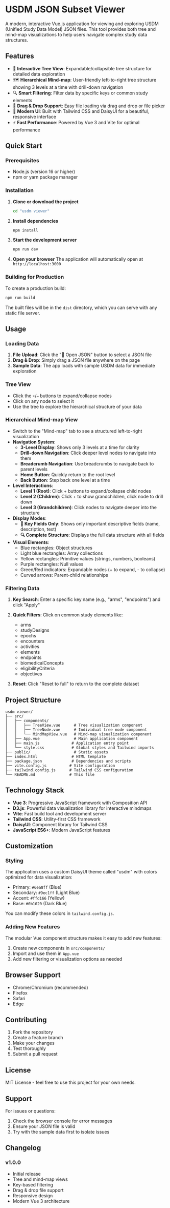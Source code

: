 # USDM JSON Subset Viewer

A modern, interactive Vue.js application for viewing and exploring USDM (Unified Study Data Model) JSON files. This tool provides both tree and mind-map visualizations to help users navigate complex study data structures.

## Features

- 🌳 **Interactive Tree View**: Expandable/collapsible tree structure for detailed data exploration
- 🗺️ **Hierarchical Mind-map**: User-friendly left-to-right tree structure showing 3 levels at a time with drill-down navigation
- 🔍 **Smart Filtering**: Filter data by specific keys or common study elements
- 📂 **Drag & Drop Support**: Easy file loading via drag and drop or file picker
- 🎨 **Modern UI**: Built with Tailwind CSS and DaisyUI for a beautiful, responsive interface
- ⚡ **Fast Performance**: Powered by Vue 3 and Vite for optimal performance

## Quick Start

### Prerequisites

- Node.js (version 16 or higher)
- npm or yarn package manager

### Installation

1. **Clone or download the project**
   ```bash
   cd "usdm viewer"
   ```

2. **Install dependencies**
   ```bash
   npm install
   ```

3. **Start the development server**
   ```bash
   npm run dev
   ```

4. **Open your browser**
   The application will automatically open at `http://localhost:3000`

### Building for Production

To create a production build:

```bash
npm run build
```

The built files will be in the `dist` directory, which you can serve with any static file server.

## Usage

### Loading Data

1. **File Upload**: Click the "📂 Open JSON" button to select a JSON file
2. **Drag & Drop**: Simply drag a JSON file anywhere on the page
3. **Sample Data**: The app loads with sample USDM data for immediate exploration

### Tree View

- Click the `+`/`−` buttons to expand/collapse nodes
- Click on any node to select it
- Use the tree to explore the hierarchical structure of your data

### Hierarchical Mind-map View

- Switch to the "Mind-map" tab to see a structured left-to-right visualization
- **Navigation System**:
  - **3-Level Display**: Shows only 3 levels at a time for clarity
  - **Drill-down Navigation**: Click deeper level nodes to navigate into them
  - **Breadcrumb Navigation**: Use breadcrumbs to navigate back to parent levels
  - **Home Button**: Quickly return to the root level
  - **Back Button**: Step back one level at a time
- **Level Interactions**:
  - **Level 1 (Root)**: Click + buttons to expand/collapse child nodes
  - **Level 2 (Children)**: Click + to show grandchildren, click node to drill down
  - **Level 3 (Grandchildren)**: Click nodes to navigate deeper into the structure
- **Display Modes**:
  - **📝 Key Fields Only**: Shows only important descriptive fields (name, description, text)
  - **🔍 Complete Structure**: Displays the full data structure with all fields
- **Visual Elements**:
  - Blue rectangles: Object structures
  - Light blue rectangles: Array collections  
  - Yellow rectangles: Primitive values (strings, numbers, booleans)
  - Purple rectangles: Null values
  - Green/Red indicators: Expandable nodes (+ to expand, - to collapse)
  - Curved arrows: Parent-child relationships

### Filtering Data

1. **Key Search**: Enter a specific key name (e.g., "arms", "endpoints") and click "Apply"
2. **Quick Filters**: Click on common study elements like:
   - arms
   - studyDesigns
   - epochs
   - encounters
   - activities
   - elements
   - endpoints
   - biomedicalConcepts
   - eligibilityCriteria
   - objectives

3. **Reset**: Click "Reset to full" to return to the complete dataset

## Project Structure

```
usdm viewer/
├── src/
│   ├── components/
│   │   ├── TreeView.vue      # Tree visualization component
│   │   ├── TreeNode.vue      # Individual tree node component
│   │   └── MindMapView.vue   # Mind-map visualization component
│   ├── App.vue               # Main application component
│   ├── main.js              # Application entry point
│   └── style.css            # Global styles and Tailwind imports
├── public/                   # Static assets
├── index.html               # HTML template
├── package.json             # Dependencies and scripts
├── vite.config.js          # Vite configuration
├── tailwind.config.js      # Tailwind CSS configuration
└── README.md               # This file
```

## Technology Stack

- **Vue 3**: Progressive JavaScript framework with Composition API
- **D3.js**: Powerful data visualization library for interactive mindmaps
- **Vite**: Fast build tool and development server
- **Tailwind CSS**: Utility-first CSS framework
- **DaisyUI**: Component library for Tailwind CSS
- **JavaScript ES6+**: Modern JavaScript features

## Customization

### Styling

The application uses a custom DaisyUI theme called "usdm" with colors optimized for data visualization:

- Primary: `#6ea8ff` (Blue)
- Secondary: `#9ec1ff` (Light Blue)
- Accent: `#ffd166` (Yellow)
- Base: `#0b1020` (Dark Blue)

You can modify these colors in `tailwind.config.js`.

### Adding New Features

The modular Vue component structure makes it easy to add new features:

1. Create new components in `src/components/`
2. Import and use them in `App.vue`
3. Add new filtering or visualization options as needed

## Browser Support

- Chrome/Chromium (recommended)
- Firefox
- Safari
- Edge

## Contributing

1. Fork the repository
2. Create a feature branch
3. Make your changes
4. Test thoroughly
5. Submit a pull request

## License

MIT License - feel free to use this project for your own needs.

## Support

For issues or questions:
1. Check the browser console for error messages
2. Ensure your JSON file is valid
3. Try with the sample data first to isolate issues

## Changelog

### v1.0.0
- Initial release
- Tree and mind-map views
- Key-based filtering
- Drag & drop file support
- Responsive design
- Modern Vue 3 architecture

